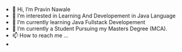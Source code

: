 - 👋 Hi, I’m Pravin Nawale
- 👀 I’m interested in Learning And Developement in Java Language
- 🌱 I’m currently learning Java Fullstack Developement
- 💞️ I’m currently a Student Pursuing my Masters Degree (MCA).
- 📫 How to reach me ...
- 
<!---
pravin-nawale/pravin-nawale is a ✨ special ✨ repository because its `README.md` (this file) appears on your GitHub profile.
You can click the Preview link to take a look at your changes.
--->
